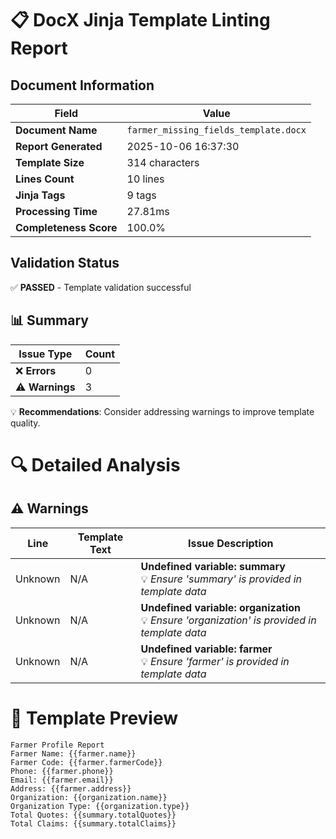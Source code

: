 # 📋 DocX Jinja Template Linting Report

## Document Information

| Field | Value |
|-------|-------|
| **Document Name** | `farmer_missing_fields_template.docx` |
| **Report Generated** | 2025-10-06 16:37:30 |
| **Template Size** | 314 characters |
| **Lines Count** | 10 lines |
| **Jinja Tags** | 9 tags |
| **Processing Time** | 27.81ms |
| **Completeness Score** | 100.0% |

## Validation Status

✅ **PASSED** - Template validation successful


## 📊 Summary

| Issue Type | Count |
|------------|-------|
| ❌ **Errors** | 0 |
| ⚠️ **Warnings** | 3 |

💡 **Recommendations**: Consider addressing warnings to improve template quality.



<div class="page-break"></div>

# 🔍 Detailed Analysis

## ⚠️ Warnings

| Line | Template Text | Issue Description |
|------|---------------|-------------------|
| Unknown | N/A | **Undefined variable: summary**<br/>💡 *Ensure 'summary' is provided in template data* |
| Unknown | N/A | **Undefined variable: organization**<br/>💡 *Ensure 'organization' is provided in template data* |
| Unknown | N/A | **Undefined variable: farmer**<br/>💡 *Ensure 'farmer' is provided in template data* |



<div class="page-break"></div>

# 📄 Template Preview

```jinja2
Farmer Profile Report
Farmer Name: {{farmer.name}}
Farmer Code: {{farmer.farmerCode}}
Phone: {{farmer.phone}}
Email: {{farmer.email}}
Address: {{farmer.address}}
Organization: {{organization.name}}
Organization Type: {{organization.type}}
Total Quotes: {{summary.totalQuotes}}
Total Claims: {{summary.totalClaims}}
```
